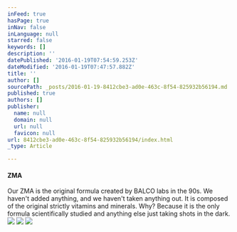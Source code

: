 ```yaml
---
inFeed: true
hasPage: true
inNav: false
inLanguage: null
starred: false
keywords: []
description: ''
datePublished: '2016-01-19T07:54:59.253Z'
dateModified: '2016-01-19T07:47:57.882Z'
title: ''
author: []
sourcePath: _posts/2016-01-19-8412cbe3-ad0e-463c-8f54-825932b56194.md
published: true
authors: []
publisher:
  name: null
  domain: null
  url: null
  favicon: null
url: 8412cbe3-ad0e-463c-8f54-825932b56194/index.html
_type: Article

---
```

#### ZMA

Our ZMA is the original formula created by BALCO labs in the 90s. We haven't added anything, and we haven't taken anything out. It is composed of the original strictly vitamins and minerals. Why? Because it is the only formula scientifically studied and anything else just taking shots in the dark.
![](https://the-grid-user-content.s3-us-west-2.amazonaws.com/f79e36c9-e516-4ebb-81ad-17185ee233d4.jpg)
![](https://the-grid-user-content.s3-us-west-2.amazonaws.com/a93d26c2-fb94-44ee-b839-9aae1538a829.jpg)
![](https://the-grid-user-content.s3-us-west-2.amazonaws.com/3c39e4b6-ee66-4daf-bbb7-1cc91a539beb.jpg)
